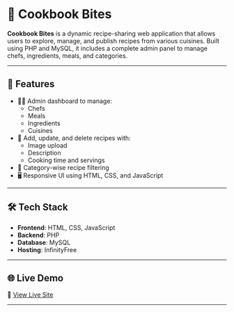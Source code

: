 # 🍲 Cookbook Bites

**Cookbook Bites** is a dynamic recipe-sharing web application that allows users to explore, manage, and publish recipes from various cuisines. Built using PHP and MySQL, it includes a complete admin panel to manage chefs, ingredients, meals, and categories.

---

## 🌟 Features

- 👨‍🍳 Admin dashboard to manage:
  - Chefs
  - Meals
  - Ingredients
  - Cuisines
- 🧾 Add, update, and delete recipes with:
  - Image upload
  - Description
  - Cooking time and servings
- 📂 Category-wise recipe filtering
- 🖥️ Responsive UI using HTML, CSS, and JavaScript

---

## 🛠️ Tech Stack

- **Frontend**: HTML, CSS, JavaScript
- **Backend**: PHP
- **Database**: MySQL
- **Hosting**: InfinityFree

---

## 🌐 Live Demo

🔗 [View Live Site](https://cookbookbites.rf.gd/)

---
